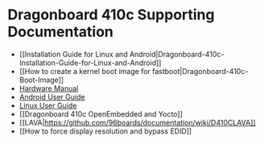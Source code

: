# Dragonboard 410c Supporting Documentation

- [[Installation Guide for Linux and Android|Dragonboard-410c-Installation-Guide-for-Linux-and-Android]]
- [[How to create a kernel boot image for fastboot|Dragonboard-410c-Boot-Image]]
- [Hardware Manual](https://github.com/96boards/documentation/blob/master/dragonboard410c/HardwareManual_DragonBoard.pdf)
- [Android User Guide](https://github.com/96boards/documentation/blob/master/dragonboard410c/AndroidUserGuide_DragonBoard.pdf)
- [Linux User Guide](https://github.com/96boards/documentation/blob/master/dragonboard410c/LinuxUserGuide_DragonBoard.pdf)
- [[Dragonboard 410c OpenEmbedded and Yocto]]
- [[LAVA|https://github.com/96boards/documentation/wiki/D410CLAVA]]
- [[How to force display resolution and bypass EDID]]
    